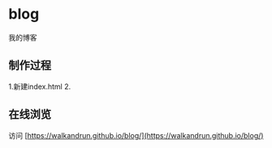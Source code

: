 # blog
我的博客
##  制作过程
1.新建index.html
2.
##  在线浏览
 访问 [https://walkandrun.github.io/blog/](https://walkandrun.github.io/blog/)
